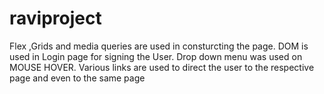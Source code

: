 # raviproject
Flex ,Grids and media queries are used in consturcting the page.
DOM is used in Login page for signing the User.
Drop down menu was used on MOUSE HOVER.
Various links are used to direct the user to the respective page and even to the same page
